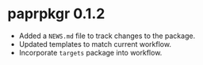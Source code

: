 # paprpkgr 0.1.2

* Added a `NEWS.md` file to track changes to the package.
* Updated templates to match current workflow.
* Incorporate `targets` package into workflow.
